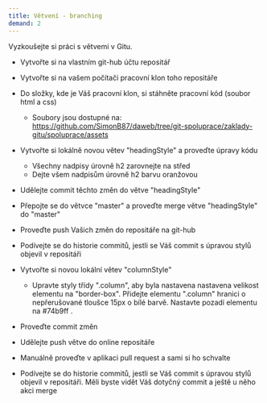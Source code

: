 ```yaml
---
title: Větvení - branching
demand: 2
---
```


Vyzkoušejte si práci s větvemi v Gitu.

- Vytvořte si na vlastním git-hub účtu repositář
- Vytvořte si na vašem počítači pracovní klon toho repositáře
- Do složky, kde je Váš pracovní klon, si stáhněte pracovní kód (soubor html a css)
  - Soubory jsou dostupné na: https://github.com/SimonB87/daweb/tree/git-spoluprace/zaklady-gitu/spoluprace/assets

- Vytvořte si lokálně novou větev "headingStyle" a proveďte úpravy kódu
  - Všechny nadpisy úrovně h2 zarovnejte na střed
  - Dejte všem nadpisům úrovně h2 barvu oranžovou

- Udělejte commit těchto změn do větve "headingStyle"
- Přepojte se do větvce "master" a proveďte merge větve "headingStyle" do "master"
- Proveďte push Vašich změn do repositáře na git-hub
- Podívejte se do historie commitů, jestli se Váš commit s úpravou stylů objevil v repositáři

- Vytvořte si novou lokální větev "columnStyle"
  - Upravte styly třídy ".column", aby byla nastavena nastavena velikost elementu na "border-box". Přidejte elementu ".column" hranici o nepřerušované tloušce 15px o bílé barvě. Nastavte pozadí elementu na #74b9ff .

- Proveďte commit změn
- Udělejte push větve do online repositáře
- Manuálně proveďte v aplikaci pull request a sami si ho schvalte
- Podívejte se do historie commitů, jestli se Váš commit s úpravou stylů objevil v repositáři. Měli byste vidět Váš dotyčný commit a ještě u něho akci merge

